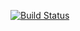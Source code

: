 
[![Build
Status](https://travis-ci.org/sneumann/Rdisop.svg?branch=master)](https://travis-ci.org/sneumann/Rdisop)
